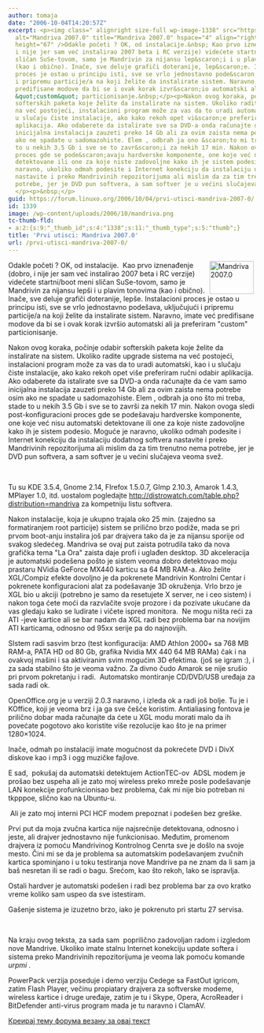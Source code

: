 ```yaml
---
author: tomaja
date: "2006-10-04T14:20:57Z"
excerpt: <p><img class=" alignright size-full wp-image-1338" src="https://linuxo.org/wp-content/uploads/2006/10/mandriva.png"
  alt="Mandriva 2007.0" title="Mandriva 2007.0" hspace="4" align="right" width="90"
  height="67" />Odakle početi ? OK, od instalacije.&nbsp; Kao prvo iznenađenje (dobro,
  i nije jer sam već instalirao 2007 beta i RC verzije) videćete startni/boot meni
  sličan SuSe-tovom, samo je Mandrivin za nijansu lep&scaron;i i u plavim tonovima
  (kao i obično). Inače, sve deluje grafiči doteranije, lep&scaron;e. Instalacioni
  proces je ostao u principu isti, sve se vrlo jednostavno pode&scaron;ava, uključujući
  i pripremu particije/a na koji želite da instalirate sistem. Naravno, imate već
  predifisane modove da bi se i ovak korak izvr&scaron;io automatski ali ja preferiram
  &quot;custom&quot; particionisanje.&nbsp;</p><p>Nakon ovog koraka, počinje odabir
  softerskih paketa koje želite da instalirate na sistem. Ukoliko radite upgrade sistema
  na već postojeći, instalacioni program može za vas da to uradi automatski, kao i
  u slučaju čiste instalacije, ako kako rekoh opet vi&scaron;e preferiram ručni odabir
  aplikacija. Ako odaberete da istalirate sve sa DVD-a onda računajte da će vam samo
  inicijalna instalacija zauzeti preko 14 Gb ali za ovim zaista nema potrebe osim
  ako ne spadate u sadomazohiste. Elem , odbrah ja ono &scaron;to mi treba, stade
  to u nekih 3.5 Gb i sve se to zavr&scaron;i za nekih 17 min. Nakon ovoga sledi post-konfiguracioni
  proces gde se pode&scaron;avaju hardverske komponente, one koje već nisu automatski
  detektovane ili one za koje niste zadovoljne kako ih je sistem podesio. Moguće je
  naravno, ukoliko odmah podesite i Internet konekciju da instalaciju dodatnog softvera
  nastavite i preko Mandrivinih repozitorijuma ali mislim da za tim trenutno nema
  potrebe, jer je DVD pun softvera, a sam softver je u većini slučajeva veoma svež.
  </p><p>&nbsp;</p>
guid: https://forum.linuxo.org/2006/10/04/prvi-utisci-mandriva-2007-0/
id: 1339
image: /wp-content/uploads/2006/10/mandriva.png
tc-thumb-fld:
- a:2:{s:9:"_thumb_id";s:4:"1338";s:11:"_thumb_type";s:5:"thumb";}
title: 'Prvi utisci: Mandriva 2007.0'
url: /prvi-utisci-mandriva-2007-0/
---
```

<img class=" alignright size-full wp-image-1338" src="https://linuxo.org/wp-content/uploads/2006/10/mandriva.png" alt="Mandriva 2007.0" title="Mandriva 2007.0" hspace="4" align="right" width="90" height="67" />Odakle početi ? OK, od instalacije.&nbsp; Kao prvo iznenađenje (dobro, i nije jer sam već instalirao 2007 beta i RC verzije) videćete startni/boot meni sličan SuSe-tovom, samo je Mandrivin za nijansu lep&scaron;i i u plavim tonovima (kao i obično). Inače, sve deluje grafiči doteranije, lep&scaron;e. Instalacioni proces je ostao u principu isti, sve se vrlo jednostavno pode&scaron;ava, uključujući i pripremu particije/a na koji želite da instalirate sistem. Naravno, imate već predifisane modove da bi se i ovak korak izvr&scaron;io automatski ali ja preferiram "custom" particionisanje.&nbsp;

Nakon ovog koraka, počinje odabir softerskih paketa koje želite da instalirate na sistem. Ukoliko radite upgrade sistema na već postojeći, instalacioni program može za vas da to uradi automatski, kao i u slučaju čiste instalacije, ako kako rekoh opet vi&scaron;e preferiram ručni odabir aplikacija. Ako odaberete da istalirate sve sa DVD-a onda računajte da će vam samo inicijalna instalacija zauzeti preko 14 Gb ali za ovim zaista nema potrebe osim ako ne spadate u sadomazohiste. Elem , odbrah ja ono &scaron;to mi treba, stade to u nekih 3.5 Gb i sve se to zavr&scaron;i za nekih 17 min. Nakon ovoga sledi post-konfiguracioni proces gde se pode&scaron;avaju hardverske komponente, one koje već nisu automatski detektovane ili one za koje niste zadovoljne kako ih je sistem podesio. Moguće je naravno, ukoliko odmah podesite i Internet konekciju da instalaciju dodatnog softvera nastavite i preko Mandrivinih repozitorijuma ali mislim da za tim trenutno nema potrebe, jer je DVD pun softvera, a sam softver je u većini slučajeva veoma svež. 

&nbsp;

<!--break-->

Tu su KDE 3.5.4, Gnome 2.14, FIrefox 1.5.0.7, GImp 2.10.3, Amarok 1.4.3, MPlayer 1.0, itd. uostalom pogledajte <a href="http://distrowatch.com/table.php?distribution=mandriva" target="_blank">http://distrowatch.com/table.php?distribution=mandriva</a> za kompetniju listu softvera. 

Nakon instalacije, koja je ukupno trajala oko 25 min. (zajedno sa formatiranjem root particije) sistem se prilično brzo podiže, mada se pri prvom boot-anju instalira jo&scaron; par drajvera tako da je za nijansu sporije od svakog sledećeg. Mandriva se ovaj put zaista potrudila tako da nova grafička tema "La Ora" zaista daje profi i uglađen desktop. 3D akceleracija je automatski pode&scaron;ena po&scaron;to je sistem veoma dobro detektovao moju prastaru NVidia GeForce MX440 karticu sa 64 MB RAM-a. Ako želite XGL/Compiz efekte dovoljno je da pokrenete Mandrivin Kontrolni Centar i pokrenete konfiguracioni alat za pode&scaron;avanje 3D okruženja. Vrlo brzo je XGL bio u akciji (potrebno je samo da resetujete X server, ne i ceo sistem) i nakon toga ćete moći da razvlačite svoje prozore i da pozivate ukućane da vas gledaju kako se ludirate i vičete ispred monitora.&nbsp; Ne mogu ni&scaron;ta reći za ATI -jeve kartice ali se bar nadam da XGL radi bez problema bar na novijim ATI karticama, odnosno od 95xx serije pa do najnovijih.

SIstem radi sasvim brzo (test konfiguracija: AMD Athlon 2000+ sa 768 MB RAM-a, PATA HD od 80 Gb, grafika Nvidia MX 440 64 MB RAMa) čak i na ovakvoj ma&scaron;ini i sa aktiviranim svim mogućim 3D efektima. (jo&scaron; se igram :), i za sada stabilno &scaron;to je veoma važno. Za divno čudo Amarok se nije sru&scaron;io pri prvom pokretanju i radi.&nbsp; Automatsko montiranje CD/DVD/USB uređaja za sada radi ok.&nbsp; 

OpenOffice.org je u verziji 2.0.3 naravno, i izleda ok a radi jo&scaron; bolje. Tu je i KOffice, koji je veoma brz i ja ga sve če&scaron;će koristim. Antialiasing fontova je prilično dobar mada računajte da ćete u XGL modu morati malo da ih povećate pogotovo ako koristite vi&scaron;e rezolucije kao &scaron;to je na primer 1280&#215;1024.

Inače, odmah po instalaciji imate mogućnost da pokrećete DVD i DivX diskove kao i mp3 i ogg muzičke fajlove.&nbsp; 

E sad,&nbsp; poku&scaron;aj da automatski detektujem ActionTEC-ov&nbsp; ADSL modem je pro&scaron;ao bez uspeha ali je zato moj wireless preko mreže posle pode&scaron;avanje LAN konekcije profunkcionisao bez problema, čak mi nije bio potreban ni tkpppoe, slično kao na Ubuntu-u.

&nbsp;Ali je zato moj interni PCI HCF modem prepoznat i pode&scaron;en bez gre&scaron;ke.&nbsp;

Prvi put da moja zvučna kartica nije najsrećnije detektovana, odnosno i jeste, ali drajver jednostavno nije funkcionisao. Međutim, promenom drajvera iz pomoću Mandrivinog Kontrolnog Cenrta sve je do&scaron;lo na svoje mesto. Čini mi se da je problema sa automatskim pode&scaron;avanjem zvučnih kartica spominjano i u toku testiranja nove Mandrive pa ne znam da li sam ja ba&scaron; nesretan ili se radi o bagu. Srećom, kao &scaron;to rekoh, lako se ispravlja. 

Ostali hardver je automatski pode&scaron;en i radi bez problema bar za ovo kratko vreme koliko sam uspeo da sve istestiram. &nbsp;

Ga&scaron;enje sistema je izuzetno brzo, iako je pokrenuto pri startu 27 servisa.

&nbsp;

Na kraju ovog teksta, za sada sam&nbsp; poprilično zadovoljan radom i izgledom nove Mandrive. Ukoliko imate stalnu Internet konekciju update softera i sistema preko Mandrivinih repozitorijuma je veoma lak pomoću komande _urpmi ._ 

PowerPack verzija poseduje i demo verziju Cedege sa FastOut igricom, zatim Flash Player, večinu propiatary drajvera za softverske modeme, wireless kartice i druge uređaje, zatim je tu i Skype, Opera, AcroReader i BitDefender anti-virus program mada je tu naravno i ClamAV. 

[Креирај тему форума везану за овај текст](https://linuxo.org/nova-tema-na-forumu/?se_pid=1339)